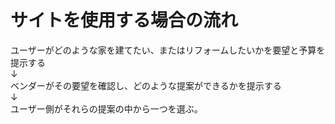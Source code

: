 # サイトを使用する場合の流れ
ユーザーがどのような家を建てたい、またはリフォームしたいかを要望と予算を提示する  
↓  
ベンダーがその要望を確認し、どのような提案ができるかを提示する  
↓  
ユーザー側がそれらの提案の中から一つを選ぶ。  
